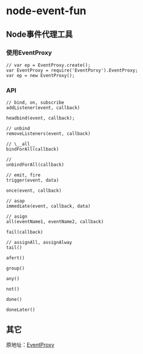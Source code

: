 # node-event-fun #

## Node事件代理工具 ##

### 使用EventProxy ###

```
// var ep = EventProxy.create();
var EventProxy = require('EventPorxy').EventProxy;
var ep = new EventProxy();
```

### API ###

```
// bind, on, subscribe
addListener(event, callback)

headbind(event, callback);

// unbind
removeListeners(event, callback)

// \__all__
bindForAll(callback)

//
unbindForAll(callback)

// emit, fire
trigger(event, data)

once(event, callback)

// asap
immediate(event, callback, data)

// asign
all(eventName1, eventName2, callback)

fail(callback)

// assignAll, assignAlway
tail()

afert()

group()

any()

not()

done()

doneLater()
```

## 其它 ##

原地址：[EventProxy](https://github.com/JacksonTian/eventproxy)
